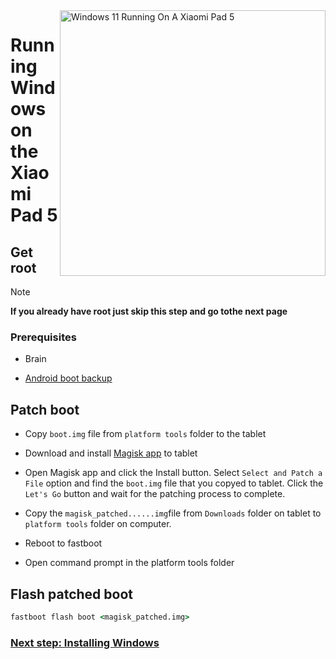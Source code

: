 <img align="right" src="https://raw.githubusercontent.com/erdilS/Port-Windows-11-Xiaomi-Pad-5/main/nabu.png" width="425" alt="Windows 11 Running On A Xiaomi Pad 5">


# Running Windows on the Xiaomi Pad 5

## Get root 
> [!NOTE]
> **If you already have root just skip this step and go tothe next page**

### Prerequisites
- Brain
  
- [Android boot backup](/guide/English/1-partition-en.md#Make-a-backup-of-your-existing-boot-image)


## Patch boot 

- Copy ```boot.img``` file from ```platform tools``` folder to the tablet 


- Download and install [Magisk app](https://github.com/topjohnwu/Magisk/releases/latest) to tablet
  
-  Open Magisk app and click the Install button. Select ```Select and Patch a File``` option and find the ```boot.img``` file that you copyed to tablet. Click the ```Let's Go``` button and wait for the patching process to complete.
  
- Copy the ```magisk_patched......img```file from ```Downloads``` folder on tablet to ```platform tools``` folder on computer. 

- Reboot to fastboot
  
- Open command prompt in the platform tools folder 

 ## Flash patched boot 
```cmd
fastboot flash boot <magisk_patched.img>
```

### [Next step: Installing Windows](/guide/English/2-install-en.md)

